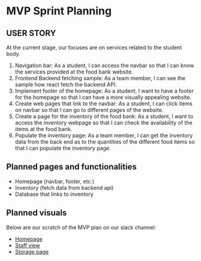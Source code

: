 # MVP Sprint Planning

## USER STORY
At the current stage, our focuses are on services related to the student body.
1. Navigation bar: As a student, I can access the navbar so that I can know the services provided at the food bank website.
2. Frontend Backend fetching sample: As a team member, I can see the sample how react fetch the backend API.
3. Implement footer of the homepage: As a student, I want to have a footer for the homepage so that I can have a more visually appealing website.
4. Create web pages that link to the navbar: As a student, I can click items on navbar so that I can go to different pages of the website.
5. Create a page for the inventory of the food bank: As a student, I want to access the inventory webpage so that I can check the availability of the items at the food bank.
6. Populate the inventory page: As a team member, I can get the inventory data from the back end as to the quantities of the different food items so that I can populate the inventory page.

## Planned pages and functionalities
- Homepage (navbar, footer, etc.)
- Inventory (fetch data from backend api)
- Database that links to inventory

## Planned visuals
Below are our scratch of the MVP plan on our slack channel:
- [Homepage](https://ucsb-cs148-s21.slack.com/files/U01TGFPTP25/F01UZRYFM9R/image.png)
- [Staff view](https://ucsb-cs148-s21.slack.com/files/U01TGFPTP25/F01UVSHB5SM/staff_view.png)
- [Storage page](https://ucsb-cs148-s21.slack.com/files/U01TGFPTP25/F01UHEMSDUK/main_page.png)
